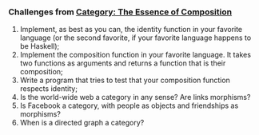 ### Challenges from [Category: The Essence of Composition](https://bartoszmilewski.com/2014/11/04/category-the-essence-of-composition/)

1. Implement, as best as you can, the identity function in your favorite language (or the second favorite, if your favorite language happens to be Haskell);
2. Implement the composition function in your favorite language. It takes two functions as arguments and returns a function that is their composition;
3. Write a program that tries to test that your composition function respects identity;
4. Is the world-wide web a category in any sense? Are links morphisms?
5. Is Facebook a category, with people as objects and friendships as morphisms?
6. When is a directed graph a category?
